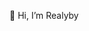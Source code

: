  👋 Hi, I’m Realyby


<!---
Warrior1711/Warrior1711 is a ✨ special ✨ repository because its `README.md` (this file) appears on your GitHub profile.
You can click the Preview link to take a look at your changes.
--->
